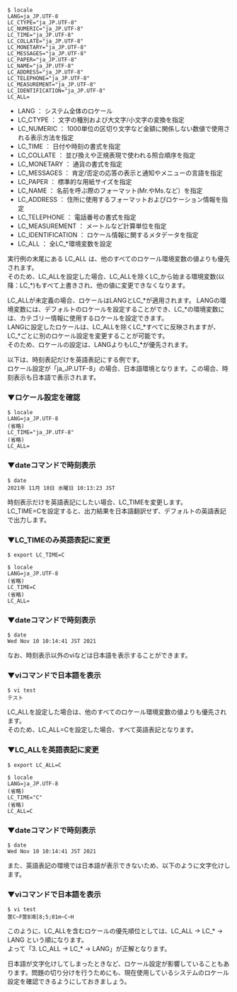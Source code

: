 ```
$ locale
LANG=ja_JP.UTF-8
LC_CTYPE="ja_JP.UTF-8"
LC_NUMERIC="ja_JP.UTF-8"
LC_TIME="ja_JP.UTF-8"
LC_COLLATE="ja_JP.UTF-8"
LC_MONETARY="ja_JP.UTF-8"
LC_MESSAGES="ja_JP.UTF-8"
LC_PAPER="ja_JP.UTF-8"
LC_NAME="ja_JP.UTF-8"
LC_ADDRESS="ja_JP.UTF-8"
LC_TELEPHONE="ja_JP.UTF-8"
LC_MEASUREMENT="ja_JP.UTF-8"
LC_IDENTIFICATION="ja_JP.UTF-8"
LC_ALL=
```

* LANG	：	システム全体のロケール
* LC_CTYPE	：	文字の種別および大文字/小文字の変換を指定
* LC_NUMERIC	：	1000単位の区切り文字など金額に関係しない数値で使用される表示方法を指定
* LC_TIME	：	日付や時刻の書式を指定
* LC_COLLATE	：	並び換えや正規表現で使われる照合順序を指定
* LC_MONETARY	：	通貨の書式を指定
* LC_MESSAGES	：	肯定/否定の応答の表示と通知やメニューの言語を指定
* LC_PAPER	：	標準的な用紙サイズを指定
* LC_NAME	：	名前を呼ぶ際のフォーマット(Mr.やMs.など）を指定
* LC_ADDRESS	：	住所に使用するフォーマットおよびロケーション情報を指定
* LC_TELEPHONE	：	電話番号の書式を指定
* LC_MEASUREMENT	：	メートルなど計算単位を指定
* LC_IDENTIFICATION	：	ロケール情報に関するメタデータを指定
* LC_ALL	：	全LC_*環境変数を設定

実行例の末尾にある LC_ALL は、他のすべてのロケール環境変数の値よりも優先されます。<br>
そのため、LC_ALLを設定した場合、LC_ALLを除くLC_から始まる環境変数(以降：LC_*)もすべて上書きされ、他の値に変更できなくなります。<br>

LC_ALLが未定義の場合、ロケールはLANGとLC_*が適用されます。 LANGの環境変数には、デフォルトのロケールを設定することができ、LC_*の環境変数には、カテゴリー情報に使用するロケールを設定できます。<br>
LANGに設定したロケールは、LC_ALLを除くLC_*すべてに反映されますが、LC_*ごとに別のロケール設定を変更することが可能です。<br>
そのため、ロケールの設定は、LANGよりもLC_*が優先されます。<br>

以下は、時刻表記だけを英語表記にする例です。<br>
ロケール設定が「ja_JP.UTF-8」の場合、日本語環境となります。この場合、時刻表示も日本語で表示されます。<br>

### ▼ロケール設定を確認
```
$ locale
LANG=ja_JP.UTF-8
(省略)
LC_TIME="ja_JP.UTF-8"
(省略)
LC_ALL=
```

### ▼dateコマンドで時刻表示
```
$ date
2021年 11月 10日 水曜日 10:13:23 JST
```
時刻表示だけを英語表記にしたい場合、LC_TIMEを変更します。<br>
LC_TIME=Cを設定すると、出力結果を日本語翻訳せず、デフォルトの英語表記で出力します。<br>

### ▼LC_TIMEのみ英語表記に変更
```
$ export LC_TIME=C

$ locale
LANG=ja_JP.UTF-8
(省略)
LC_TIME=C
(省略)
LC_ALL=
```

### ▼dateコマンドで時刻表示
```
$ date
Wed Nov 10 10:14:41 JST 2021
```

なお、時刻表示以外のviなどは日本語を表示することができます。<br>

### ▼viコマンドで日本語を表示
```
$ vi test
テスト
```

LC_ALLを設定した場合は、他のすべてのロケール環境変数の値よりも優先されます。<br>
そのため、LC_ALL=Cを設定した場合、すべて英語表記となります。<br>

### ▼LC_ALLを英語表記に変更
```
$ export LC_ALL=C

$ locale
LANG=ja_JP.UTF-8
(省略)
LC_TIME="C"
(省略)
LC_ALL=C
```

### ▼dateコマンドで時刻表示
```
$ date
Wed Nov 10 10:14:41 JST 2021
```
また、英語表記の環境では日本語が表示できないため、以下のように文字化けします。<br>

### ▼viコマンドで日本語を表示
```
$ vi test
筐C~F筐B鴻[8;5;81m~C~H
```

このように、LC_ALLを含むロケールの優先順位としては、LC_ALL → LC_* → LANG という順になります。<br>
よって「3. LC_ALL → LC_* → LANG」が正解となります。<br>

日本語が文字化けしてしまったときなど、ロケール設定が影響していることもあります。問題の切り分けを行うためにも、現在使用しているシステムのロケール設定を確認できるようにしておきましょう。<br>


###

